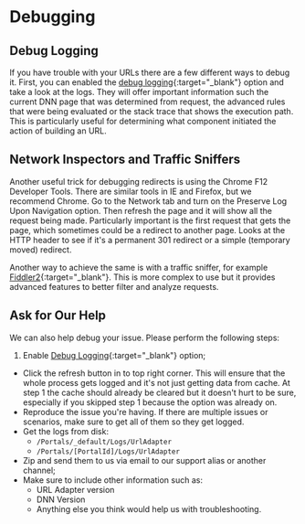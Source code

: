 # Debugging

## Debug Logging

If you have trouble with your URLs there are a few different ways to debug it. First, you can enabled the [debug logging](logging.html){:target="_blank"} option and take a look at the logs. They will offer important information such the current DNN page that was determined from request, the advanced rules that were being evaluated or the stack trace that shows the execution path. This is particularly useful for determining what component initiated the action of building an URL.

## Network Inspectors and Traffic Sniffers

Another useful trick for debugging redirects is using the Chrome F12 Developer Tools. There are similar tools in IE and Firefox, but we recommend Chrome. Go to the Network tab and turn on the Preserve Log Upon Navigation option. Then refresh the page and it will show all the request being made. Particularly important is the first request that gets the page, which sometimes could be a redirect to another page. Looks at the HTTP header to see if it's a permanent 301 redirect or a simple (temporary moved) redirect.

Another way to achieve the same is with a traffic sniffer, for example [Fiddler2](//fiddler2.com/){:target="_blank"}. This is more complex to use but it provides advanced features to better filter and analyze requests.

## Ask for Our Help

We can also help debug your issue. Please perform the following steps:
1. Enable [Debug Logging](logging.html){:target="_blank"} option;
* Click the refresh button in to top right corner. This will ensure that the whole process gets logged and it's not just getting data from cache. At step 1 the cache should already be cleared but it doesn't hurt to be sure, especially if you skipped step 1 because the option was already on.
* Reproduce the issue you're having. If there are multiple issues or scenarios, make sure to get all of them so they get logged.
* Get the logs from disk:
    * `/Portals/_default/Logs/UrlAdapter` 
    * `/Portals/[PortalId]/Logs/UrlAdapter`
* Zip and send them to us via email to our support alias or another channel;
* Make sure to include other information such as:
    * URL Adapter version
    * DNN Version
    * Anything else you think would help us with troubleshooting.